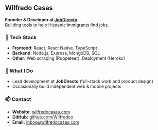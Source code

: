 ## Wilfredo Casas  

**Founder & Developer at [JobDirecto](https://www.jobdirecto.com)**  
Building tools to help Hispanic immigrants find jobs.  

### 🔧 Tech Stack  
- **Frontend:** React, React Native, TypeScript  
- **Backend:** Node.js, Express, MongoDB, SQL  
- **Other:** Web scraping (Puppeteer), Deployment (Heroku)  

### 🚀 What I Do  
- Lead development at **JobDirecto** (full-stack work and product design)  
- Occasionally build independent web & mobile projects  

### 📫 Contact  
- **Website:** [wilfredocasas.com](https://www.wilfredocasas.com)  
- **GitHub:** [github.com/Wilfredoo](https://github.com/Wilfredoo)  
- **Email:** inbox@wilfredocasas.com  
